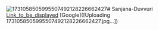 ![1731058505995507492128226662427](https://github.com/user-attachments/assets/746cb946-d563-488e-840d-9bf8e380e6a2)# Sanjana-Duvvuri
[Link_to_be_displayed](Actual_link)
[Google]([Uploading 1731058505995507492128226662427.jpg…])
